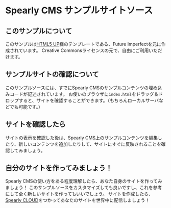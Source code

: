# Spearly CMS サンプルサイトソース

## このサンプルについて
このサンプルは[HTML5 UP](https://html5up.net/)様のテンプレートである、Future Imperfectを元に作成されています。
Creative Commonsライセンスの元で、自由にご利用いただけます。

## サンプルサイトの確認について
このサンプルソースには、すでにSpearly CMSのサンプルコンテンツの埋め込みコードが記述されています。
お使いのブラウザに`index.html`をドラッグ＆ドロップすると、サイトを確認することができます。（もちろんローカルサーバなどでも可能です。）

## サイトを確認したら
サイトの表示を確認した後は、Spearly CMS上のサンプルコンテンツを編集したり、新しいコンテンツを追加したりして、サイトにすぐに反映されることを確認してみましょう。

## 自分のサイトを作ってみましょう！
Spearly CMSの使い方をある程度理解したら、あなた自身のサイトを作ってみましょう！
このサンプルソースをカスタマイズしても良いですし、これを参考にして全く新しいサイトを作ってもいいでしょう。
サイトを作成したら、[Spearly CLOUD](https://cloud.spearly.com/)をつかってあなたのサイトを世界中に配信しましょう！
